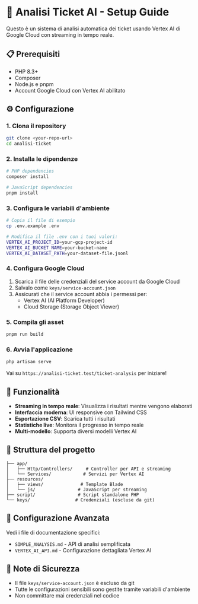 # 🎯 Analisi Ticket AI - Setup Guide

Questo è un sistema di analisi automatica dei ticket usando Vertex AI di Google Cloud con streaming in tempo reale.

## 📋 Prerequisiti

-   PHP 8.3+
-   Composer
-   Node.js e pnpm
-   Account Google Cloud con Vertex AI abilitato

## ⚙️ Configurazione

### 1. Clona il repository

```bash
git clone <your-repo-url>
cd analisi-ticket
```

### 2. Installa le dipendenze

```bash
# PHP dependencies
composer install

# JavaScript dependencies
pnpm install
```

### 3. Configura le variabili d'ambiente

```bash
# Copia il file di esempio
cp .env.example .env

# Modifica il file .env con i tuoi valori:
VERTEX_AI_PROJECT_ID=your-gcp-project-id
VERTEX_AI_BUCKET_NAME=your-bucket-name
VERTEX_AI_DATASET_PATH=your-dataset-file.jsonl
```

### 4. Configura Google Cloud

1. Scarica il file delle credenziali del service account da Google Cloud
2. Salvalo come `keys/service-account.json`
3. Assicurati che il service account abbia i permessi per:
    - Vertex AI (AI Platform Developer)
    - Cloud Storage (Storage Object Viewer)

### 5. Compila gli asset

```bash
pnpm run build
```

### 6. Avvia l'applicazione

```bash
php artisan serve
```

Vai su `https://analisi-ticket.test/ticket-analysis` per iniziare!

## 🚀 Funzionalità

-   **Streaming in tempo reale**: Visualizza i risultati mentre vengono elaborati
-   **Interfaccia moderna**: UI responsive con Tailwind CSS
-   **Esportazione CSV**: Scarica tutti i risultati
-   **Statistiche live**: Monitora il progresso in tempo reale
-   **Multi-modello**: Supporta diversi modelli Vertex AI

## 📁 Struttura del progetto

```
├── app/
│   ├── Http/Controllers/     # Controller per API e streaming
│   └── Services/            # Servizi per Vertex AI
├── resources/
│   ├── views/              # Template Blade
│   └── js/                # JavaScript per streaming
├── script/                # Script standalone PHP
└── keys/                 # Credenziali (escluse da git)
```

## 🔧 Configurazione Avanzata

Vedi i file di documentazione specifici:

-   `SIMPLE_ANALYSIS.md` - API di analisi semplificata
-   `VERTEX_AI_API.md` - Configurazione dettagliata Vertex AI

## 📝 Note di Sicurezza

-   Il file `keys/service-account.json` è escluso da git
-   Tutte le configurazioni sensibili sono gestite tramite variabili d'ambiente
-   Non committare mai credenziali nel codice
